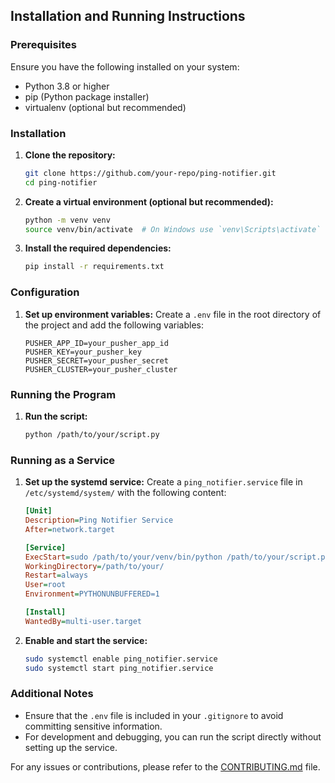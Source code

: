 ## Installation and Running Instructions

### Prerequisites

Ensure you have the following installed on your system:
- Python 3.8 or higher
- pip (Python package installer)
- virtualenv (optional but recommended)

### Installation

1. **Clone the repository:**
   ```sh
   git clone https://github.com/your-repo/ping-notifier.git
   cd ping-notifier
   ```

2. **Create a virtual environment (optional but recommended):**
   ```sh
   python -m venv venv
   source venv/bin/activate  # On Windows use `venv\Scripts\activate`
   ```

3. **Install the required dependencies:**
   ```sh
   pip install -r requirements.txt
   ```

### Configuration

1. **Set up environment variables:**
   Create a `.env` file in the root directory of the project and add the following variables:
   ```env
   PUSHER_APP_ID=your_pusher_app_id
   PUSHER_KEY=your_pusher_key
   PUSHER_SECRET=your_pusher_secret
   PUSHER_CLUSTER=your_pusher_cluster
   ```

### Running the Program

1. **Run the script:**
   ```sh
   python /path/to/your/script.py
   ```

### Running as a Service

1. **Set up the systemd service:**
   Create a `ping_notifier.service` file in `/etc/systemd/system/` with the following content:
   ```ini
   [Unit]
   Description=Ping Notifier Service
   After=network.target

   [Service]
   ExecStart=sudo /path/to/your/venv/bin/python /path/to/your/script.py
   WorkingDirectory=/path/to/your/
   Restart=always
   User=root
   Environment=PYTHONUNBUFFERED=1

   [Install]
   WantedBy=multi-user.target
   ```

2. **Enable and start the service:**
   ```sh
   sudo systemctl enable ping_notifier.service
   sudo systemctl start ping_notifier.service
   ```

### Additional Notes

- Ensure that the `.env` file is included in your `.gitignore` to avoid committing sensitive information.
- For development and debugging, you can run the script directly without setting up the service.

For any issues or contributions, please refer to the [CONTRIBUTING.md](CONTRIBUTING.md) file.
